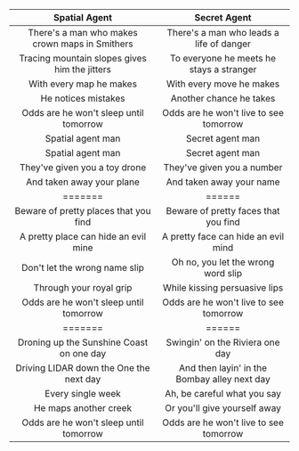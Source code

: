 |Spatial Agent|Secret Agent|
|:---:|:---:|
There's a man who makes crown maps in Smithers | There's a man who leads a life of danger
Tracing mountain slopes gives him the jitters  |To everyone he meets he stays a stranger
With every map he makes |With every move he makes
He notices mistakes|Another chance he takes
Odds are he won't sleep until tomorrow|Odds are he won't live to see tomorrow
Spatial agent man | Secret agent man
Spatial agent man | Secret agent man
They've given you a toy drone|They've given you a number
And taken away your plane|And taken away your name
=======|======
Beware of pretty places that you find|Beware of pretty faces that you find
A pretty place can hide an evil mine|A pretty face can hide an evil mind
Don't let the wrong name slip|Oh no, you let the wrong word slip
Through your royal grip| While kissing persuasive lips
Odds are he won't sleep until tomorrow|Odds are he won't live to see tomorrow
=======|======
Droning up the Sunshine Coast on one day|Swingin' on the Riviera one day
Driving LIDAR down the One the next day|And then layin' in the Bombay alley next day
Every single week| Ah, be careful what you say
He maps another creek|Or you'll give yourself away
Odds are he won't sleep until tomorrow|Odds are he won't live to see tomorrow
